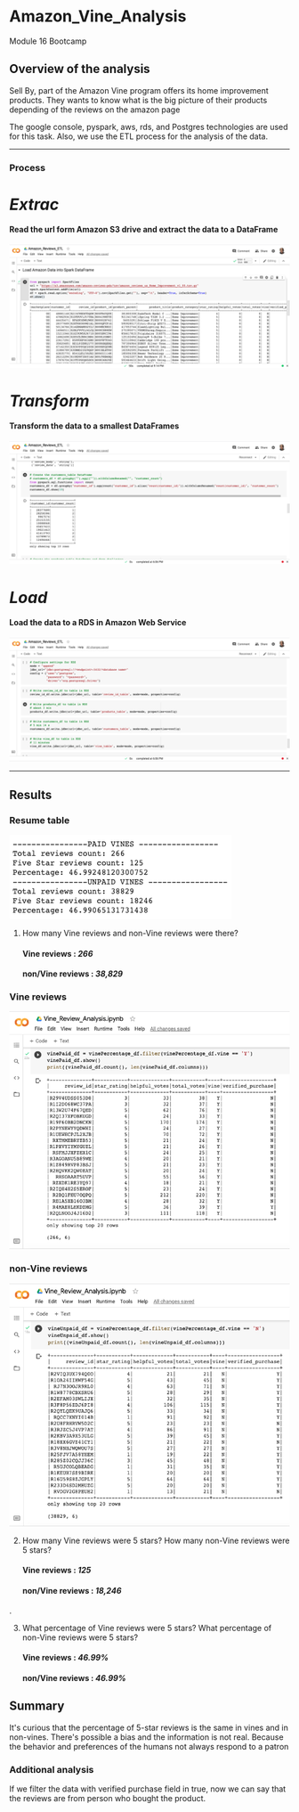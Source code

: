 # Amazon_Vine_Analysis
Module 16 Bootcamp

## Overview of the analysis

Sell ​​By, part of the Amazon Vine program offers its home improvement products. They wants to know what is the big picture of their products depending of the reviews on the amazon page 

The google console, pyspark, aws, rds, and Postgres technologies are used for this task. Also, we use the ETL process for the analysis of the data.
________________
### Process

# *Extrac*

#### Read the url form Amazon S3 drive and extract the data to a DataFrame
![alt text](resources/extract.png)

# *Transform*
#### Transform the data to a smallest DataFrames
![alt text](resources/transform.png)


# *Load*
#### Load the data to a RDS in Amazon Web Service
![alt text](resources/load.png)

______________
## Results

### Resume table
![alt text](resources/results.png)

1. How many Vine reviews and non-Vine reviews were there?
    #### Vine reviews : *266*
    #### non/Vine reviews : *38,829*

### Vine reviews
![alt text](resources/paidtable.png)


### non-Vine reviews
![alt text](resources/unpaidtable.png)


2. How many Vine reviews were 5 stars? How many non-Vine reviews were 5 stars?
    #### Vine reviews : *125*
    #### non/Vine reviews : *18,246*

.         

3. What percentage of Vine reviews were 5 stars? What percentage of non-Vine reviews were 5 stars?
    #### Vine reviews : *46.99%*
    #### non/Vine reviews : *46.99%*

## Summary

It's curious that the percentage of 5-star reviews is the same in vines and in non-vines. There's possible a bias and the information is not real. Because the behavior and preferences of the humans not always respond to a patron

### Additional analysis
If we filter the data with verified purchase field in true, now we can say that the reviews are from person who bought the product.
